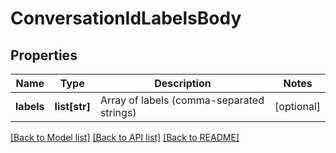 # ConversationIdLabelsBody

## Properties
Name | Type | Description | Notes
------------ | ------------- | ------------- | -------------
**labels** | **list[str]** | Array of labels (comma-separated strings) | [optional] 

[[Back to Model list]](../README.md#documentation-for-models) [[Back to API list]](../README.md#documentation-for-api-endpoints) [[Back to README]](../README.md)

